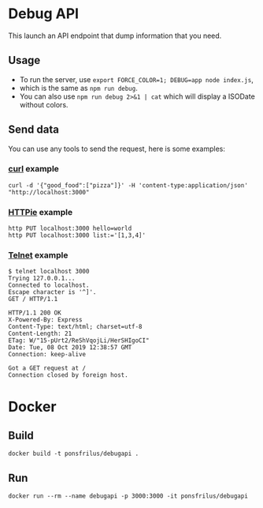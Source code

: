 # Debug API

This launch an API endpoint that dump information that you need.

## Usage

  * To run the server, use `export FORCE_COLOR=1; DEBUG=app node index.js`,
  * which is the same as `npm run debug`.
  * You can also use `npm run debug 2>&1 | cat` which will display a ISODate without colors.

## Send data

You can use any tools to send the request, here is some examples:

### [curl](https://curl.haxx.se/) example

```
curl -d '{"good_food":["pizza"]}' -H 'content-type:application/json' "http://localhost:3000"
```

### [HTTPie](https://httpie.org) example

```
http PUT localhost:3000 hello=world
http PUT localhost:3000 list:='[1,3,4]'
```

### [Telnet](https://en.wikipedia.org/wiki/Telnet) example

```
$ telnet localhost 3000
Trying 127.0.0.1...
Connected to localhost.
Escape character is '^]'.
GET / HTTP/1.1

HTTP/1.1 200 OK
X-Powered-By: Express
Content-Type: text/html; charset=utf-8
Content-Length: 21
ETag: W/"15-pUrt2/ReShVqojLi/HerSHIgoCI"
Date: Tue, 08 Oct 2019 12:38:57 GMT
Connection: keep-alive

Got a GET request at /
Connection closed by foreign host.
```

# Docker

## Build

`docker build -t ponsfrilus/debugapi .`

## Run

`docker run --rm --name debugapi -p 3000:3000 -it ponsfrilus/debugapi`
